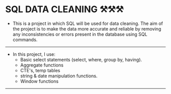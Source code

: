 # SQL DATA CLEANING ⚒⚒⚒
- This is a project in which SQL will be used for data cleaning. The aim of the project is to make the data more accurate and reliable by removing any inconsistencies or errors present in the database using SQL commands.
---
- In this project, I use:
  - Basic select statements (select, where, group by, having).
  - Aggregate functions
  - CTE's, temp tables
  - string & date manipulation functions.
  -  Window functions
---
